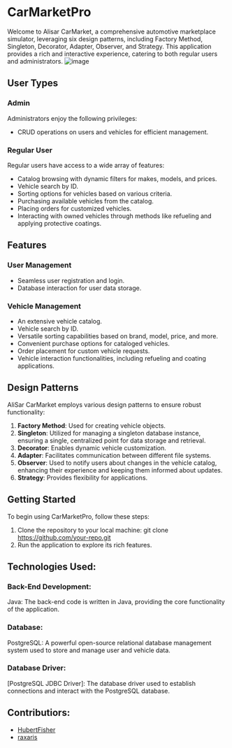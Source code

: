 # CarMarketPro

Welcome to Alisar CarMarket, a comprehensive automotive marketplace simulator, leveraging six design patterns, including Factory Method, Singleton, Decorator, Adapter, Observer, and Strategy. This application provides a rich and interactive experience, catering to both regular users and administrators.
![image](https://github.com/raxaris/SDPFinal/assets/83949298/131bab56-a6be-4121-a362-1715c56ffce5)

## User Types

### Admin
Administrators enjoy the following privileges:
- CRUD operations on users and vehicles for efficient management.

### Regular User
Regular users have access to a wide array of features:
- Catalog browsing with dynamic filters for makes, models, and prices.
- Vehicle search by ID.
- Sorting options for vehicles based on various criteria.
- Purchasing available vehicles from the catalog.
- Placing orders for customized vehicles.
- Interacting with owned vehicles through methods like refueling and applying protective coatings.

## Features

### User Management
- Seamless user registration and login.
- Database interaction for user data storage.

### Vehicle Management
- An extensive vehicle catalog.
- Vehicle search by ID.
- Versatile sorting capabilities based on brand, model, price, and more.
- Convenient purchase options for cataloged vehicles.
- Order placement for custom vehicle requests.
- Vehicle interaction functionalities, including refueling and coating applications.

## Design Patterns

AliSar CarMarket employs various design patterns to ensure robust functionality:

1. **Factory Method**: Used for creating vehicle objects.
2. **Singleton**: Utilized for managing a singleton database instance, ensuring a single, centralized point for data storage and retrieval.
3. **Decorator**: Enables dynamic vehicle customization.
4. **Adapter**: Facilitates communication between different file systems.
5. **Observer**: Used to notify users about changes in the vehicle catalog, enhancing their experience and keeping them informed about updates.
6. **Strategy**: Provides flexibility for applications.

## Getting Started

To begin using CarMarketPro, follow these steps: 

1. Clone the repository to your local machine: git clone https://github.com/your-repo.git
2. Run the application to explore its rich features.

## Technologies Used:
### Back-End Development:
Java: The back-end code is written in Java, providing the core functionality of the application.

### Database:
PostgreSQL: A powerful open-source relational database management system used to store and manage user and vehicle data.

### Database Driver:
[PostgreSQL JDBC Driver]: The database driver  used to establish connections and interact with the PostgreSQL database.

## Contributiors:
- [HubertFisher](https://github.com/HubertFisher)
- [raxaris](https://github.com/raxaris)
